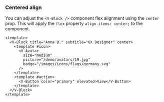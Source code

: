 ### Centered align

You can adjust the `<V-Block />` component flex alignment
using the `center` prop. This will apply the `flex` property
`align-items: center;` to the component.

<!--code-->

```vue
<template>
  <V-Block title="Anna B." subtitle="UX Designer" center>
    <template #icon>
      <V-Avatar
        size="medium"
        picture="/demo/avatars/19.jpg"
        badge="/images/icons/flags/germany.svg"
      />
    </template>
    <template #action>
      <V-Button color="primary" elevated>View</V-Button>
    </template>
  </V-Block>
</template>
```

<!--/code-->

<!--example-->

<div class="field">
  <div class="control">
    <div class="l-card">
      <V-Block title="Anna B." subtitle="UX Designer" center>
        <template #icon>
          <V-Avatar
            size="medium"
            picture="/demo/avatars/19.jpg"
            badge="/images/icons/flags/germany.svg"
          />
        </template>
        <template #action>
          <V-Button color="primary" elevated>View</V-Button>
        </template>
      </V-Block>
    </div>
  </div>
</div>

<!--/example-->
